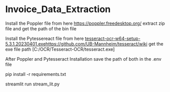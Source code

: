 # Invoice_Data_Extraction

Install the Poppler file from here https://poppler.freedesktop.org/ extract zip file and get the path of the bin file

Install the Pytessereact file from here [tesseract-ocr-w64-setup-5.3.1.20230401.exe](https://github.com/UB-Mannheim/tesseract/wiki)https://github.com/UB-Mannheim/tesseract/wiki get the exe file path [C:/OCR/Tesseract-OCR/tesseract.exe] 

After Poppler and Pytesseract Installation save the path of both in the .env file


pip install -r requirements.txt

streamlit run stream_lit.py
